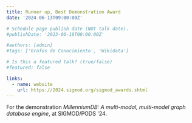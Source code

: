 ```yaml
---
title: Runner up, Best Demonstration Award
date: '2024-06-13T09:00:00Z'

# Schedule page publish date (NOT talk date).
#publishDate: '2023-06-18T00:00:00Z'

#authors: [admin]
#tags: ['Grafos de Conocimiento', 'Wikidata']

# Is this a featured talk? (true/false)
#featured: false

links:
  - name: website
    url: https://2024.sigmod.org/sigmod_awards.shtml
---
```


For the demonstration *MillenniumDB: A multi-modal, multi-model graph database engine*, at SIGMOD/PODS '24.